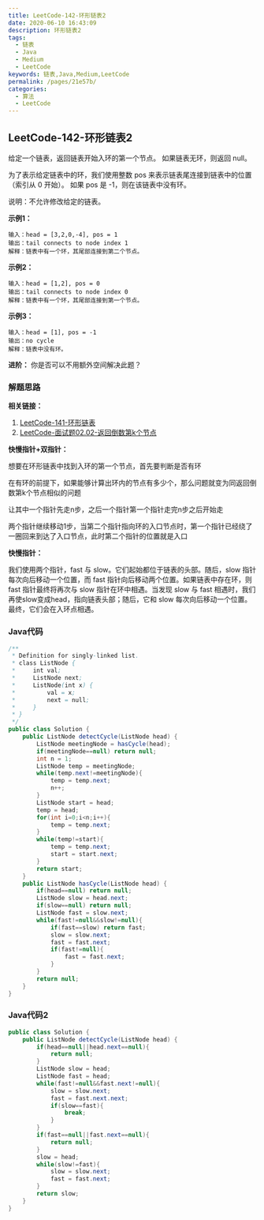 ```yaml
---
title: LeetCode-142-环形链表2
date: 2020-06-10 16:43:09
description: 环形链表2
tags: 
  - 链表
  - Java
  - Medium
  - LeetCode
keywords: 链表,Java,Medium,LeetCode
permalink: /pages/21e57b/
categories: 
  - 算法
  - LeetCode
---
```


## LeetCode-142-环形链表2

给定一个链表，返回链表开始入环的第一个节点。 如果链表无环，则返回 null。

为了表示给定链表中的环，我们使用整数 pos 来表示链表尾连接到链表中的位置（索引从 0 开始）。 如果 pos 是 -1，则在该链表中没有环。

说明：不允许修改给定的链表。

 <!--more-->

**示例1：**

```
输入：head = [3,2,0,-4], pos = 1
输出：tail connects to node index 1
解释：链表中有一个环，其尾部连接到第二个节点。
```

**示例2：**

```
输入：head = [1,2], pos = 0
输出：tail connects to node index 0
解释：链表中有一个环，其尾部连接到第一个节点。
```

**示例3：**

```
输入：head = [1], pos = -1
输出：no cycle
解释：链表中没有环。
```

**进阶：**
你是否可以不用额外空间解决此题？

### 解题思路

**相关链接：**

1. [LeetCode-141-环形链表]([https://cloud.benym.cn/benym-book/pages/3fd3f6/](https://cloud.benym.cn/benym-book/pages/edad8f/#leetcode-141-%E7%8E%AF%E5%BD%A2%E9%93%BE%E8%A1%A8))
2. [LeetCode-面试题02.02-返回倒数第k个节点]([https://cloud.benym.cn/benym-book/pages/ee0279/](https://cloud.benym.cn/benym-book/pages/7899ff/#leetcode-%E9%9D%A2%E8%AF%95%E9%A2%9802-02-%E8%BF%94%E5%9B%9E%E5%80%92%E6%95%B0%E7%AC%ACk%E4%B8%AA%E8%8A%82%E7%82%B9))

**快慢指针+双指针：**

想要在环形链表中找到入环的第一个节点，首先要判断是否有环

在有环的前提下，如果能够计算出环内的节点有多少个，那么问题就变为同返回倒数第k个节点相似的问题

让其中一个指针先走n步，之后一个指针第一个指针走完n步之后开始走

两个指针继续移动1步，当第二个指针指向环的入口节点时，第一个指针已经绕了一圈回来到达了入口节点，此时第二个指针的位置就是入口

**快慢指针：**

我们使用两个指针，fast 与 slow。它们起始都位于链表的头部。随后，slow 指针每次向后移动一个位置，而 fast 指针向后移动两个位置。如果链表中存在环，则 fast 指针最终将再次与 slow 指针在环中相遇。当发现 slow 与 fast 相遇时，我们再使slow变成head，指向链表头部；随后，它和 slow 每次向后移动一个位置。最终，它们会在入环点相遇。

### Java代码

```java
/**
 * Definition for singly-linked list.
 * class ListNode {
 *     int val;
 *     ListNode next;
 *     ListNode(int x) {
 *         val = x;
 *         next = null;
 *     }
 * }
 */
public class Solution {
    public ListNode detectCycle(ListNode head) {
        ListNode meetingNode = hasCycle(head);
        if(meetingNode==null) return null;
        int n = 1;
        ListNode temp = meetingNode;
        while(temp.next!=meetingNode){
            temp = temp.next;
            n++;
        }
        ListNode start = head;
        temp = head;
        for(int i=0;i<n;i++){
            temp = temp.next;
        }
        while(temp!=start){
            temp = temp.next;
            start = start.next;
        }
        return start;
    }
    public ListNode hasCycle(ListNode head) {
        if(head==null) return null;
        ListNode slow = head.next;
        if(slow==null) return null;
        ListNode fast = slow.next;
        while(fast!=null&&slow!=null){
            if(fast==slow) return fast;
            slow = slow.next;
            fast = fast.next;
            if(fast!=null){
                fast = fast.next;
            }
        }
        return null;
    }
}
```

### Java代码2

```java
public class Solution {
    public ListNode detectCycle(ListNode head) {
        if(head==null||head.next==null){
            return null;
        }
        ListNode slow = head;
        ListNode fast = head;
        while(fast!=null&&fast.next!=null){
            slow = slow.next;
            fast = fast.next.next;
            if(slow==fast){
                break;
            }
        }
        if(fast==null||fast.next==null){
            return null;
        }
        slow = head;
        while(slow!=fast){
            slow = slow.next;
            fast = fast.next;
        }
        return slow;
    }
}
```
